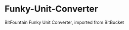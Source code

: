 Funky-Unit-Converter
====================
BitFountain Funky Unit Converter, imported from BitBucket
